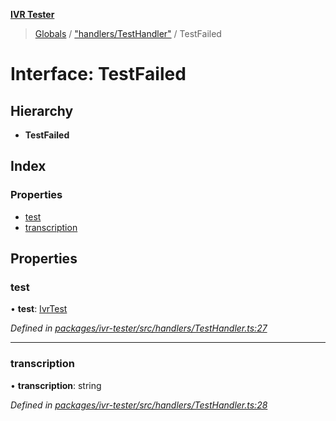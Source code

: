 **[IVR Tester](../README.md)**

> [Globals](../README.md) / ["handlers/TestHandler"](../modules/_handlers_testhandler_.md) / TestFailed

# Interface: TestFailed

## Hierarchy

* **TestFailed**

## Index

### Properties

* [test](_handlers_testhandler_.testfailed.md#test)
* [transcription](_handlers_testhandler_.testfailed.md#transcription)

## Properties

### test

•  **test**: [IvrTest](_handlers_testhandler_.ivrtest.md)

*Defined in [packages/ivr-tester/src/handlers/TestHandler.ts:27](https://github.com/SketchingDev/ivr-tester/blob/f08915c/packages/ivr-tester/src/handlers/TestHandler.ts#L27)*

___

### transcription

•  **transcription**: string

*Defined in [packages/ivr-tester/src/handlers/TestHandler.ts:28](https://github.com/SketchingDev/ivr-tester/blob/f08915c/packages/ivr-tester/src/handlers/TestHandler.ts#L28)*
